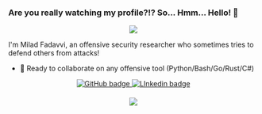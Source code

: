 
### Are you really watching my profile?!? So... Hmm... Hello! 👋

<p align="center">
<img src="https://media.giphy.com/media/zy89dUFZCagFy/giphy.gif"/>
</p>

I'm Milad Fadavvi, an offensive security researcher who sometimes tries to defend others from attacks!

- 👯 Ready to collaborate on any offensive tool (Python/Bash/Go/Rust/C#)

<p align="center">
  <a href="https://github.com/fadavvi?tab=followers">
    <img src="https://img.shields.io/github/followers/fadavvi?label=Followers&logo=GitHub&style=for-the-badge" alt="GitHub badge" />
  </a>
    <a href="https://www.linkedin.com/in/fadavvi/">
    <img src="https://img.shields.io/badge/LinkedIn-Fadavvi-blue?style=for-the-badge&logo=linkedin" alt="LInkedin badge" />
  </a>
</p>

<h4 align="center"><img src="https://github-readme-stats.vercel.app/api?username=fadavvi&show_icons=true&theme=tokyonight"></h4>
